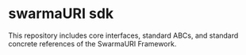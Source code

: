# swarmaURI sdk

This repository includes core interfaces, standard ABCs, and standard concrete references of the SwarmaURI Framework.